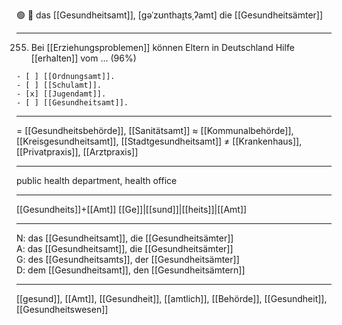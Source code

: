 🟢 🏥 das [[Gesundheitsamt]], [ɡəˈzʊnthаɪ̯tsˌʔamt]
die [[Gesundheitsämter]]

---

255. Bei [[Erziehungsproblemen]] können Eltern in Deutschland Hilfe [[erhalten]] vom … (96%)


    - [ ] [[Ordnungsamt]].
    - [ ] [[Schulamt]].
    - [x] [[Jugendamt]].
    - [ ] [[Gesundheitsamt]].

---

= [[Gesundheitsbehörde]], [[Sanitätsamt]]
≈ [[Kommunalbehörde]], [[Kreisgesundheitsamt]], [[Stadtgesundheitsamt]]
≠ [[Krankenhaus]], [[Privatpraxis]], [[Arztpraxis]]

---

public health department, health office

---

[[Gesund­heits]]+[[Amt]]
[[Ge]]|[[sund]]|[[heits]]|[[Amt]]

---

N: das [[Gesundheitsamt]], die [[Gesundheitsämter]]  
A: das [[Gesundheitsamt]], die [[Gesundheitsämter]]  
G: des [[Gesundheitsamts]], der [[Gesundheitsämter]]  
D: dem [[Gesundheitsamt]], den [[Gesundheitsämtern]]

---

[[gesund]], [[Amt]], [[Gesundheit]], [[amtlich]], [[Behörde]], [[Gesundheit]], [[Gesundheitswesen]]
